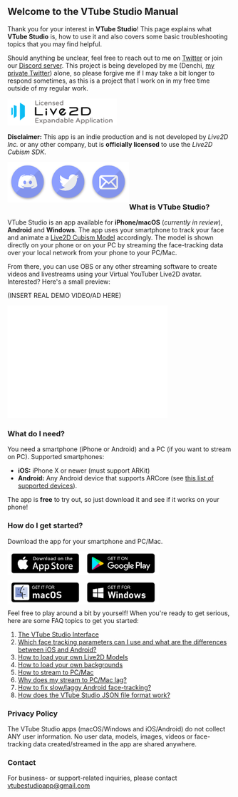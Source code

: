 ## Welcome to the VTube Studio Manual

Thank you for your interest in **VTube Studio**! This page explains what **VTube Studio** is, how to use it and also covers some basic troubleshooting topics that you may find helpful.

Should anything be unclear, feel free to reach out to me on [Twitter](https://www.google.com) or join our [Discord server](https://google.com). This project is being developed by me (Denchi, [my private Twitter](https://twitter.com/DenchiSoft)) alone, so please forgive me if I may take a bit longer to respond sometimes, as this is a project that I work on in my free time outside of my regular work.

![Live2D Expandable Application](/images/icons/live2d_expandable_app_small.png "Live2D Expandable Application")

__Disclaimer:__ This app is an indie production and is not developed by _Live2D Inc._ or any other company, but is **officially licensed** to use the _Live2D Cubism SDK_. 

<a href="url"><img src="/images/icons/discord.png" align="left" width="91" ></a> <a href="url"><img src="/images/icons/twitter.png" align="left" width="91" ></a> <a href="url"><img src="/images/icons/mail.png" align="left" width="91" ></a>
<br />
<br />
<br />
<br />

### What is VTube Studio?

VTube Studio is an app available for **iPhone/macOS** (*currently in review*), **Android** and **Windows**. The app uses your smartphone to track your face and animate a [Live2D Cubism Model](https://www.live2d.com/en/) accordingly. The model is shown directly on your phone or on your PC by streaming the face-tracking data over your local network from your phone to your PC/Mac.

From there, you can use OBS or any other streaming software to create videos and livestreams using your Virtual YouTuber Live2D avatar. Interested? Here's a small preview:

(INSERT REAL DEMO VIDEO/AD HERE)

<iframe width="360" height="252" src="//www.youtube.com/embed/pg6A4srAXyA" frameborder="0" allowfullscreen="allowfullscreen">&nbsp;</iframe>

<br />

### What do I need?

You need a smartphone (iPhone or Android) and a PC (if you want to stream on PC). Supported smartphones:

- **iOS:** iPhone X or newer (must support ARKit)
- **Android:** Any Android device that supports ARCore (see [this list of supported devices](https://developers.google.com/ar/discover/supported-devices)).

The app is **free** to try out, so just download it and see if it works on your phone!

### How do I get started?

Download the app for your smartphone and PC/Mac. 


<a href="url"><img src="/images/platform_logos/download_iphone.png" align="left" width="170" ></a> <a href="url"><img src="/images/platform_logos/download_android.png" align="left" width="170" ></a>

<br /> <br /> <br />

<a href="url"><img src="/images/platform_logos/download_mac.png" align="left" width="170" ></a> <a href="url"><img src="/images/platform_logos/download_windows.png" align="left" width="170" ></a>

<br /> <br /> <br />

Feel free to play around a bit by yourself! When you're ready to get serious, here are some FAQ topics to get you started:

1. [The VTube Studio Interface](docs/interface.md)
2. [Which face tracking parameters can I use and what are the differences between iOS and Android?](docs/platform_differences.md)
3. [How to load your own Live2D Models](docs/models.md)
4. [How to load your own backgrounds](docs/backgrounds.md)
5. [How to stream to PC/Mac](docs/stream.md)
6. [Why does my stream to PC/Mac lag?](docs/stream_issues.md)
7. [How to fix slow/laggy Android face-tracking?](docs/android_issues.md)
8. [How does the VTube Studio JSON file format work?](docs/vts_json.md)

### Privacy Policy

The VTube Studio apps (macOS/Windows and iOS/Android) do not collect ANY user information. No user data, models, images, videos or face-tracking data created/streamed in the app are shared anywhere.

### Contact

For business- or support-related inquiries, please contact [vtubestudioapp@gmail.com](mailto:vtubestudioapp@gmail.com)
